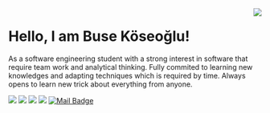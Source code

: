 <img align='right' src="https://github-readme-stats.vercel.app/api?username=busekoseoglu&show_icons=true&theme=highcontrast">

# Hello, I am Buse Köseoğlu! 

As a software
engineering student with a strong
interest in software that require team
work and analytical thinking. Fully
commited to learning new knowledges
and adapting techniques which is
required by time. Always opens to learn
new trick about everything from anyone.

[![](https://img.shields.io/badge/twitter-%231DA1F2.svg?&style=for-the-badge&logo=twitter&logoColor=white)](https://twitter.com/busekoseoglu07)
[![](https://img.shields.io/badge/linkedin-%230077B5.svg?&style=for-the-badge&logo=linkedin&logoColor=white)](https://www.linkedin.com/in/busekoseoglu/)
[![](https://img.shields.io/badge/medium-%2312100E.svg?&style=for-the-badge&logo=medium&logoColor=white)](https://buse-koseoglu13.medium.com)
[![](https://img.shields.io/badge/kaggle-%2312100E.svg?&style=for-the-badge&logo=kaggle&logoColor=white)](https://www.kaggle.com/busekseolu)
[![Mail Badge](https://img.shields.io/badge/buse.koseoglu13@gmail.com-c14438?style=for-the-badge&logo=Gmail&logoColor=white&link=mailto:buse.koseoglu13@gmail.com)](mailto:buse.koseoglu13@gmail.com)


